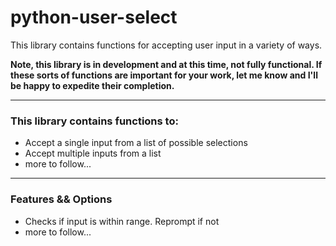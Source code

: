 # python-user-select
This library contains functions for accepting user input in a variety of ways.

**Note, this library is in development and at this time, not fully functional. If these sorts of functions are important for your work, let me know and I'll be happy to expedite their completion.**

- - - -

### This library contains functions to:
- Accept a single input from a list of possible selections
- Accept multiple inputs from a list
- more to follow...

- - - -

### Features && Options
- Checks if input is within range. Reprompt if not
- more to follow...